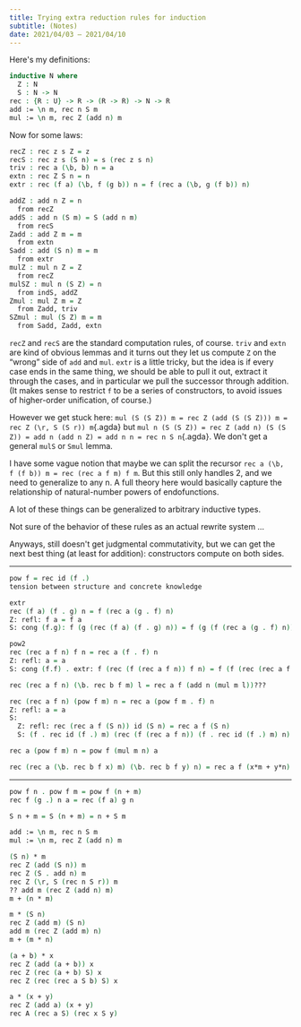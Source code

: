 ```yaml
---
title: Trying extra reduction rules for induction
subtitle: (Notes)
date: 2021/04/03 – 2021/04/10
---
```


Here's my definitions:
```agda
inductive N where
  Z : N
  S : N -> N
rec : {R : U} -> R -> (R -> R) -> N -> R
add := \n m, rec n S m
mul := \n m, rec Z (add n) m
```

Now for some laws:
```agda
recZ : rec z s Z = z
recS : rec z s (S n) = s (rec z s n)
triv : rec a (\b, b) n = a
extn : rec Z S n = n
extr : rec (f a) (\b, f (g b)) n = f (rec a (\b, g (f b)) n)

addZ : add n Z = n
  from recZ
addS : add n (S m) = S (add n m)
  from recS
Zadd : add Z m = m
  from extn
Sadd : add (S n) m = m
  from extr
mulZ : mul n Z = Z
  from recZ
mulSZ : mul n (S Z) = n
  from indS, addZ
Zmul : mul Z m = Z
  from Zadd, triv
SZmul : mul (S Z) m = m
  from Sadd, Zadd, extn
```

`recZ` and `recS` are the standard computation rules, of course. `triv` and `extn` are kind of obvious lemmas and it turns out they let us compute `Z` on the “wrong” side of `add` and `mul`. `extr` is a little tricky, but the idea is if every case ends in the same thing, we should be able to pull it out, extract it through the cases, and in particular we pull the successor through addition. (It makes sense to restrict `f` to be a series of constructors, to avoid issues of higher-order unification, of course.)

However we get stuck here: `mul (S (S Z)) m = rec Z (add (S (S Z))) m = rec Z (\r, S (S r)) m`{.agda} but `mul n (S (S Z)) = rec Z (add n) (S (S Z)) = add n (add n Z) = add n n = rec n S n`{.agda}. We don't get a general `mulS` or `Smul` lemma.

I have some vague notion that maybe we can split the recursor `rec a (\b, f (f b)) m = rec (rec a f m) f m`. But this still only handles 2, and we need to generalize to any n. A full theory here would basically capture the relationship of natural-number powers of endofunctions.

A lot of these things can be generalized to arbitrary inductive types.

Not sure of the behavior of these rules as an actual rewrite system …

Anyways, still doesn't get judgmental commutativity, but we can get the next best thing (at least for addition): constructors compute on both sides.

-----

```agda
pow f = rec id (f .)
tension between structure and concrete knowledge

extr
rec (f a) (f . g) n = f (rec a (g . f) n)
Z: refl: f a = f a
S: cong (f.g): f (g (rec (f a) (f . g) n)) = f (g (f (rec a (g . f) n))

pow2
rec (rec a f n) f n = rec a (f . f) n
Z: refl: a = a
S: cong (f.f) . extr: f (rec (f (rec a f n)) f n) = f (f (rec (rec a f n) f n)) = f (f (rec a (f . f) n))

rec (rec a f n) (\b. rec b f m) l = rec a f (add n (mul m l))???

rec (rec a f n) (pow f m) n = rec a (pow f m . f) n
Z: refl: a = a
S:
  Z: refl: rec (rec a f (S n)) id (S n) = rec a f (S n)
  S: (f . rec id (f .) m) (rec (f (rec a f n)) (f . rec id (f .) m) n) = ... = (f . rec id (f .) m . f) (rec a (f . rec id (f .) m . f) n)

rec a (pow f m) n = pow f (mul m n) a

rec (rec a (\b. rec b f x) m) (\b. rec b f y) n) = rec a f (x*m + y*n)
```

-----

```agda
pow f n . pow f m = pow f (n + m)
rec f (g .) n a = rec (f a) g n

S n + m = S (n + m) = n + S m

add := \n m, rec n S m
mul := \n m, rec Z (add n) m

(S n) * m
rec Z (add (S n)) m
rec Z (S . add n) m
rec Z (\r, S (rec n S r)) m
?? add m (rec Z (add n) m)
m + (n * m)

m * (S n)
rec Z (add m) (S n)
add m (rec Z (add m) n)
m + (m * n)

(a + b) * x
rec Z (add (a + b)) x
rec Z (rec (a + b) S) x
rec Z (rec (rec a S b) S) x

a * (x + y)
rec Z (add a) (x + y)
rec A (rec a S) (rec x S y)
```